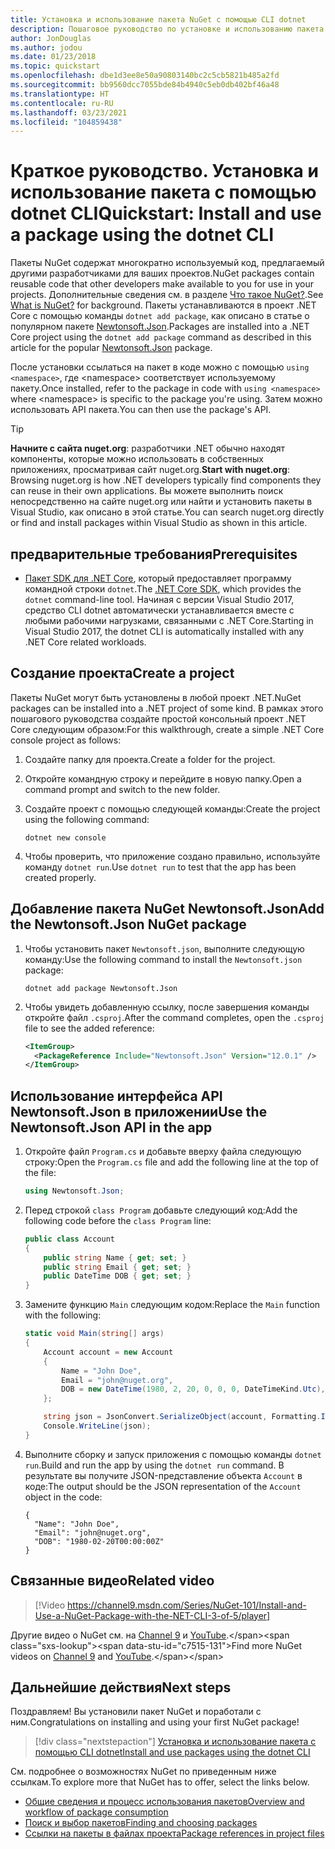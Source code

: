 ```yaml
---
title: Установка и использование пакета NuGet с помощью CLI dotnet
description: Пошаговое руководство по установке и использованию пакета NuGet в проекте .NET Core.
author: JonDouglas
ms.author: jodou
ms.date: 01/23/2018
ms.topic: quickstart
ms.openlocfilehash: dbe1d3ee8e50a90803140bc2c5cb5821b485a2fd
ms.sourcegitcommit: bb9560dcc7055bde84b4940c5eb0db402bf46a48
ms.translationtype: HT
ms.contentlocale: ru-RU
ms.lasthandoff: 03/23/2021
ms.locfileid: "104859438"
---
```

# <a name="quickstart-install-and-use-a-package-using-the-dotnet-cli"></a><span data-ttu-id="c7515-103">Краткое руководство. Установка и использование пакета с помощью dotnet CLI</span><span class="sxs-lookup"><span data-stu-id="c7515-103">Quickstart: Install and use a package using the dotnet CLI</span></span>

<span data-ttu-id="c7515-104">Пакеты NuGet содержат многократно используемый код, предлагаемый другими разработчиками для ваших проектов.</span><span class="sxs-lookup"><span data-stu-id="c7515-104">NuGet packages contain reusable code that other developers make available to you for use in your projects.</span></span> <span data-ttu-id="c7515-105">Дополнительные сведения см. в разделе [Что такое NuGet?](../What-is-NuGet.md).</span><span class="sxs-lookup"><span data-stu-id="c7515-105">See [What is NuGet?](../What-is-NuGet.md) for background.</span></span> <span data-ttu-id="c7515-106">Пакеты устанавливаются в проект .NET Core с помощью команды `dotnet add package`, как описано в статье о популярном пакете [Newtonsoft.Json](https://www.nuget.org/packages/Newtonsoft.Json/).</span><span class="sxs-lookup"><span data-stu-id="c7515-106">Packages are installed into a .NET Core project using the `dotnet add package` command as described in this article for the popular [Newtonsoft.Json](https://www.nuget.org/packages/Newtonsoft.Json/) package.</span></span>

<span data-ttu-id="c7515-107">После установки ссылаться на пакет в коде можно с помощью `using <namespace>`, где \<namespace\> соответствует используемому пакету.</span><span class="sxs-lookup"><span data-stu-id="c7515-107">Once installed, refer to the package in code with `using <namespace>` where \<namespace\> is specific to the package you're using.</span></span> <span data-ttu-id="c7515-108">Затем можно использовать API пакета.</span><span class="sxs-lookup"><span data-stu-id="c7515-108">You can then use the package's API.</span></span>

> [!Tip]
> <span data-ttu-id="c7515-109">**Начните с сайта nuget.org**: разработчики .NET обычно находят компоненты, которые можно использовать в собственных приложениях, просматривая сайт nuget.org.</span><span class="sxs-lookup"><span data-stu-id="c7515-109">**Start with nuget.org**: Browsing nuget.org is how .NET developers typically find components they can reuse in their own applications.</span></span> <span data-ttu-id="c7515-110">Вы можете выполнить поиск непосредственно на сайте nuget.org или найти и установить пакеты в Visual Studio, как описано в этой статье.</span><span class="sxs-lookup"><span data-stu-id="c7515-110">You can search nuget.org directly or find and install packages within Visual Studio as shown in this article.</span></span>

## <a name="prerequisites"></a><span data-ttu-id="c7515-111">предварительные требования</span><span class="sxs-lookup"><span data-stu-id="c7515-111">Prerequisites</span></span>

- <span data-ttu-id="c7515-112">[Пакет SDK для .NET Core](https://www.microsoft.com/net/download/), который предоставляет программу командной строки `dotnet`.</span><span class="sxs-lookup"><span data-stu-id="c7515-112">The [.NET Core SDK](https://www.microsoft.com/net/download/), which provides the `dotnet` command-line tool.</span></span> <span data-ttu-id="c7515-113">Начиная с версии Visual Studio 2017, средство CLI dotnet автоматически устанавливается вместе с любыми рабочими нагрузками, связанными с .NET Core.</span><span class="sxs-lookup"><span data-stu-id="c7515-113">Starting in Visual Studio 2017, the dotnet CLI is automatically installed with any .NET Core related workloads.</span></span>

## <a name="create-a-project"></a><span data-ttu-id="c7515-114">Создание проекта</span><span class="sxs-lookup"><span data-stu-id="c7515-114">Create a project</span></span>

<span data-ttu-id="c7515-115">Пакеты NuGet могут быть установлены в любой проект .NET.</span><span class="sxs-lookup"><span data-stu-id="c7515-115">NuGet packages can be installed into a .NET project of some kind.</span></span> <span data-ttu-id="c7515-116">В рамках этого пошагового руководства создайте простой консольный проект .NET Core следующим образом:</span><span class="sxs-lookup"><span data-stu-id="c7515-116">For this walkthrough, create a simple .NET Core console project as follows:</span></span>

1. <span data-ttu-id="c7515-117">Создайте папку для проекта.</span><span class="sxs-lookup"><span data-stu-id="c7515-117">Create a folder for the project.</span></span>

1. <span data-ttu-id="c7515-118">Откройте командную строку и перейдите в новую папку.</span><span class="sxs-lookup"><span data-stu-id="c7515-118">Open a command prompt and switch to the new folder.</span></span>

1. <span data-ttu-id="c7515-119">Создайте проект с помощью следующей команды:</span><span class="sxs-lookup"><span data-stu-id="c7515-119">Create the project using the following command:</span></span>

    ```dotnetcli
    dotnet new console
    ```

1. <span data-ttu-id="c7515-120">Чтобы проверить, что приложение создано правильно, используйте команду `dotnet run`.</span><span class="sxs-lookup"><span data-stu-id="c7515-120">Use `dotnet run` to test that the app has been created properly.</span></span>

## <a name="add-the-newtonsoftjson-nuget-package"></a><span data-ttu-id="c7515-121">Добавление пакета NuGet Newtonsoft.Json</span><span class="sxs-lookup"><span data-stu-id="c7515-121">Add the Newtonsoft.Json NuGet package</span></span>

1. <span data-ttu-id="c7515-122">Чтобы установить пакет `Newtonsoft.json`, выполните следующую команду:</span><span class="sxs-lookup"><span data-stu-id="c7515-122">Use the following command to install the `Newtonsoft.json` package:</span></span>

    ```dotnetcli
    dotnet add package Newtonsoft.Json
    ```

2. <span data-ttu-id="c7515-123">Чтобы увидеть добавленную ссылку, после завершения команды откройте файл `.csproj`.</span><span class="sxs-lookup"><span data-stu-id="c7515-123">After the command completes, open the `.csproj` file to see the added reference:</span></span>

    ```xml
    <ItemGroup>
      <PackageReference Include="Newtonsoft.Json" Version="12.0.1" />
    </ItemGroup>
    ```

## <a name="use-the-newtonsoftjson-api-in-the-app"></a><span data-ttu-id="c7515-124">Использование интерфейса API Newtonsoft.Json в приложении</span><span class="sxs-lookup"><span data-stu-id="c7515-124">Use the Newtonsoft.Json API in the app</span></span>

1. <span data-ttu-id="c7515-125">Откройте файл `Program.cs` и добавьте вверху файла следующую строку:</span><span class="sxs-lookup"><span data-stu-id="c7515-125">Open the `Program.cs` file and add the following line at the top of the file:</span></span>

    ```cs
    using Newtonsoft.Json;
    ```

1. <span data-ttu-id="c7515-126">Перед строкой `class Program` добавьте следующий код:</span><span class="sxs-lookup"><span data-stu-id="c7515-126">Add the following code before the `class Program` line:</span></span>

    ```cs
    public class Account
    {
        public string Name { get; set; }
        public string Email { get; set; }
        public DateTime DOB { get; set; }
    }
    ```

1. <span data-ttu-id="c7515-127">Замените функцию `Main` следующим кодом:</span><span class="sxs-lookup"><span data-stu-id="c7515-127">Replace the `Main` function with the following:</span></span>

    ```cs
    static void Main(string[] args)
    {
        Account account = new Account
        {
            Name = "John Doe",
            Email = "john@nuget.org",
            DOB = new DateTime(1980, 2, 20, 0, 0, 0, DateTimeKind.Utc),
        };

        string json = JsonConvert.SerializeObject(account, Formatting.Indented);
        Console.WriteLine(json);
    }
    ```

1. <span data-ttu-id="c7515-128">Выполните сборку и запуск приложения с помощью команды `dotnet run`.</span><span class="sxs-lookup"><span data-stu-id="c7515-128">Build and run the app by using the `dotnet run` command.</span></span> <span data-ttu-id="c7515-129">В результате вы получите JSON-представление объекта `Account` в коде:</span><span class="sxs-lookup"><span data-stu-id="c7515-129">The output should be the JSON representation of the `Account` object in the code:</span></span>

    ```output
    {
      "Name": "John Doe",
      "Email": "john@nuget.org",
      "DOB": "1980-02-20T00:00:00Z"
    }
    ```
## <a name="related-video"></a><span data-ttu-id="c7515-130">Связанные видео</span><span class="sxs-lookup"><span data-stu-id="c7515-130">Related video</span></span>

> [!Video https://channel9.msdn.com/Series/NuGet-101/Install-and-Use-a-NuGet-Package-with-the-NET-CLI-3-of-5/player]

<span data-ttu-id="c7515-131">Другие видео о NuGet см. на [Channel 9](https://channel9.msdn.com/Series/NuGet-101) и [YouTube](https://www.youtube.com/playlist?list=PLdo4fOcmZ0oVLvfkFk8O9h6v2Dcdh2bh_).</span><span class="sxs-lookup"><span data-stu-id="c7515-131">Find more NuGet videos on [Channel 9](https://channel9.msdn.com/Series/NuGet-101) and [YouTube](https://www.youtube.com/playlist?list=PLdo4fOcmZ0oVLvfkFk8O9h6v2Dcdh2bh_).</span></span>

## <a name="next-steps"></a><span data-ttu-id="c7515-132">Дальнейшие действия</span><span class="sxs-lookup"><span data-stu-id="c7515-132">Next steps</span></span>

<span data-ttu-id="c7515-133">Поздравляем! Вы установили пакет NuGet и поработали с ним.</span><span class="sxs-lookup"><span data-stu-id="c7515-133">Congratulations on installing and using your first NuGet package!</span></span>

> [!div class="nextstepaction"]
> [<span data-ttu-id="c7515-134">Установка и использование пакета с помощью CLI dotnet</span><span class="sxs-lookup"><span data-stu-id="c7515-134">Install and use packages using the dotnet CLI</span></span>](../consume-packages/install-use-packages-dotnet-cli.md)

<span data-ttu-id="c7515-135">См. подробнее о возможностях NuGet по приведенным ниже ссылкам.</span><span class="sxs-lookup"><span data-stu-id="c7515-135">To explore more that NuGet has to offer, select the links below.</span></span>

- [<span data-ttu-id="c7515-136">Общие сведения и процесс использования пакетов</span><span class="sxs-lookup"><span data-stu-id="c7515-136">Overview and workflow of package consumption</span></span>](../consume-packages/overview-and-workflow.md)
- [<span data-ttu-id="c7515-137">Поиск и выбор пакетов</span><span class="sxs-lookup"><span data-stu-id="c7515-137">Finding and choosing packages</span></span>](../consume-packages/finding-and-choosing-packages.md)
- [<span data-ttu-id="c7515-138">Ссылки на пакеты в файлах проекта</span><span class="sxs-lookup"><span data-stu-id="c7515-138">Package references in project files</span></span>](../consume-packages/package-references-in-project-files.md)
